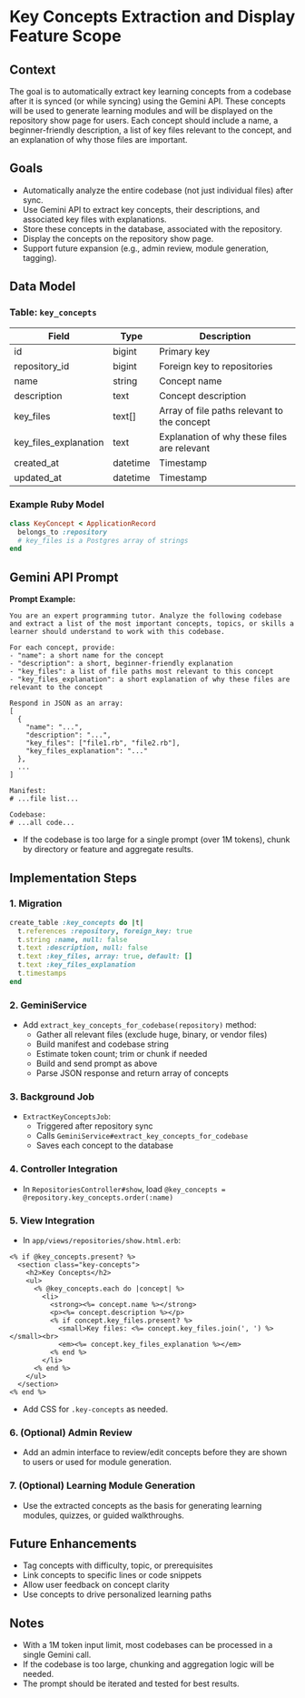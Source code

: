 # Key Concepts Extraction and Display Feature Scope

## Context

The goal is to automatically extract key learning concepts from a codebase after it is synced (or while syncing) using the Gemini API. These concepts will be used to generate learning modules and will be displayed on the repository show page for users. Each concept should include a name, a beginner-friendly description, a list of key files relevant to the concept, and an explanation of why those files are important.

## Goals
- Automatically analyze the entire codebase (not just individual files) after sync.
- Use Gemini API to extract key concepts, their descriptions, and associated key files with explanations.
- Store these concepts in the database, associated with the repository.
- Display the concepts on the repository show page.
- Support future expansion (e.g., admin review, module generation, tagging).

## Data Model

### Table: `key_concepts`
| Field                 | Type    | Description                                      |
|-----------------------|---------|--------------------------------------------------|
| id                    | bigint  | Primary key                                      |
| repository_id         | bigint  | Foreign key to repositories                      |
| name                  | string  | Concept name                                     |
| description           | text    | Concept description                              |
| key_files             | text[]  | Array of file paths relevant to the concept      |
| key_files_explanation | text    | Explanation of why these files are relevant      |
| created_at            | datetime| Timestamp                                        |
| updated_at            | datetime| Timestamp                                        |

### Example Ruby Model
```ruby
class KeyConcept < ApplicationRecord
  belongs_to :repository
  # key_files is a Postgres array of strings
end
```

## Gemini API Prompt

**Prompt Example:**
```
You are an expert programming tutor. Analyze the following codebase and extract a list of the most important concepts, topics, or skills a learner should understand to work with this codebase.

For each concept, provide:
- "name": a short name for the concept
- "description": a short, beginner-friendly explanation
- "key_files": a list of file paths most relevant to this concept
- "key_files_explanation": a short explanation of why these files are relevant to the concept

Respond in JSON as an array:
[
  {
    "name": "...",
    "description": "...",
    "key_files": ["file1.rb", "file2.rb"],
    "key_files_explanation": "..."
  },
  ...
]

Manifest:
# ...file list...

Codebase:
# ...all code...
```

- If the codebase is too large for a single prompt (over 1M tokens), chunk by directory or feature and aggregate results.

## Implementation Steps

### 1. Migration
```ruby
create_table :key_concepts do |t|
  t.references :repository, foreign_key: true
  t.string :name, null: false
  t.text :description, null: false
  t.text :key_files, array: true, default: []
  t.text :key_files_explanation
  t.timestamps
end
```

### 2. GeminiService
- Add `extract_key_concepts_for_codebase(repository)` method:
  - Gather all relevant files (exclude huge, binary, or vendor files)
  - Build manifest and codebase string
  - Estimate token count; trim or chunk if needed
  - Build and send prompt as above
  - Parse JSON response and return array of concepts

### 3. Background Job
- `ExtractKeyConceptsJob`:
  - Triggered after repository sync
  - Calls `GeminiService#extract_key_concepts_for_codebase`
  - Saves each concept to the database

### 4. Controller Integration
- In `RepositoriesController#show`, load `@key_concepts = @repository.key_concepts.order(:name)`

### 5. View Integration
- In `app/views/repositories/show.html.erb`:
```erb
<% if @key_concepts.present? %>
  <section class="key-concepts">
    <h2>Key Concepts</h2>
    <ul>
      <% @key_concepts.each do |concept| %>
        <li>
          <strong><%= concept.name %></strong>
          <p><%= concept.description %></p>
          <% if concept.key_files.present? %>
            <small>Key files: <%= concept.key_files.join(', ') %></small><br>
            <em><%= concept.key_files_explanation %></em>
          <% end %>
        </li>
      <% end %>
    </ul>
  </section>
<% end %>
```
- Add CSS for `.key-concepts` as needed.

### 6. (Optional) Admin Review
- Add an admin interface to review/edit concepts before they are shown to users or used for module generation.

### 7. (Optional) Learning Module Generation
- Use the extracted concepts as the basis for generating learning modules, quizzes, or guided walkthroughs.

## Future Enhancements
- Tag concepts with difficulty, topic, or prerequisites
- Link concepts to specific lines or code snippets
- Allow user feedback on concept clarity
- Use concepts to drive personalized learning paths

## Notes
- With a 1M token input limit, most codebases can be processed in a single Gemini call.
- If the codebase is too large, chunking and aggregation logic will be needed.
- The prompt should be iterated and tested for best results. 